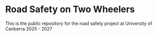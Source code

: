 # Road Safety on Two Wheelers
This is the public repository for the road safety project at University of Canberra 2025 - 2027

